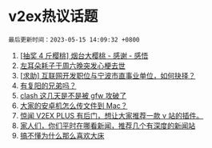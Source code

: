 # v2ex热议话题

`最后更新时间：2023-05-15 14:09:32 +0800`

1. [[抽奖 4 斤樱桃] 烟台大樱桃 - 感谢 - 感悟](https://www.v2ex.com/t/939979)
1. [左耳朵耗子于周六晚突发心梗去世](https://www.v2ex.com/t/940072)
1. [[求助] 互联网开发职位与宁波市直事业单位，如何抉择？](https://www.v2ex.com/t/939873)
1. [有复阳的兄弟吗？](https://www.v2ex.com/t/939998)
1. [clash 这几天是不是被 gfw 攻破了](https://www.v2ex.com/t/939888)
1. [大家的安卓机怎么传文件到 Mac？](https://www.v2ex.com/t/939881)
1. [惊闻 V2EX PLUS 有后门，想让大家推荐一款 v 站的插件。](https://www.v2ex.com/t/940006)
1. [家人们，你们平时在哪看新闻，推荐几个有深度的新闻站](https://www.v2ex.com/t/940017)
1. [搞不懂为什么那么喜欢大床](https://www.v2ex.com/t/940023)

